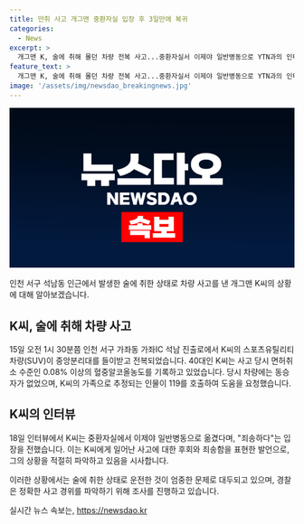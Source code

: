 ```yaml
---
title: 만취 사고 개그맨 중환자실 입장 후 3일만에 복귀
categories:
  - News
excerpt: >
  개그맨 K, 술에 취해 몰던 차량 전복 사고...중환자실서 이제야 일반병동으로 YTN과의 인터뷰에서 K씨는 “중환자실에서 이제야 일반병동으로 옮겼다. 죄송하다”는 입장을 전했다. 15일 오전 인천에서 술에 취해 몰던 차량이 가드레일을 들이받고 전복된 사고를 낸 개그맨 K씨(40대)의 술취한 상태와 과거 경력에 대한 관심이 쏠리고 있다. K씨는 2004년 SBS 공채 개그맨으로 데뷔하여 현재까지 활발한 활동을 펼쳐오다가 만취 상태에서의 사고로 관심을 끌고 있다. 경찰은 정확한 사고 경위를 조사 중이다.
feature_text: >
  개그맨 K, 술에 취해 몰던 차량 전복 사고...중환자실서 이제야 일반병동으로 YTN과의 인터뷰에서 K씨는 “중환자실에서 이제야 일반병동으로 옮겼다. 죄송하다”는 입장을 전했다. 15일 오전 인천에서 술에 취해 몰던 차량이 가드레일을 들이받고 전복된 사고를 낸 개그맨 K씨(40대)의 술취한 상태와 과거 경력에 대한 관심이 쏠리고 있다. K씨는 2004년 SBS 공채 개그맨으로 데뷔하여 현재까지 활발한 활동을 펼쳐오다가 만취 상태에서의 사고로 관심을 끌고 있다. 경찰은 정확한 사고 경위를 조사 중이다.
image: '/assets/img/newsdao_breakingnews.jpg'
---
```


<p><img src="/assets/img/newsdao_breakingnews.jpg" alt="implanttips 속보" /></p>

<p>인천 서구 석남동 인근에서 발생한 술에 취한 상태로 차량 사고를 낸 개그맨 K씨의 상황에 대해 알아보겠습니다.</p>

<h2 data-ke-size="size26">K씨, 술에 취해 차량 사고</h2>

<p data-ke-size="size16">15일 오전 1시 30분쯤 인천 서구 가좌동 가좌IC 석남 진출로에서 K씨의 스포츠유틸리티차량(SUV)이 중앙분리대를 들이받고 전복되었습니다. 40대인 K씨는 사고 당시 면허취소 수준인 0.08% 이상의 혈중알코올농도를 기록하고 있었습니다. 당시 차량에는 동승자가 없었으며, K씨의 가족으로 추정되는 인물이 119를 호출하여 도움을 요청했습니다.</p>

<h2 data-ke-size="size26">K씨의 인터뷰</h2>

<p data-ke-size="size16">18일 인터뷰에서 K씨는 중환자실에서 이제야 일반병동으로 옮겼다며, "죄송하다"는 입장을 전했습니다. 이는 K씨에게 일어난 사고에 대한 후회와 죄송함을 표현한 발언으로, 그의 상황을 적절히 파악하고 있음을 시사합니다.</p>

<p>이러한 상황에서는 술에 취한 상태로 운전한 것이 엄중한 문제로 대두되고 있으며, 경찰은 정확한 사고 경위를 파악하기 위해 조사를 진행하고 있습니다.</p>
실시간 뉴스 속보는, <a href="https://newsdao.kr" rel="dofollow">https://newsdao.kr</a>


